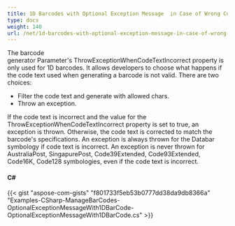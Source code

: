 ```yaml
---
title: 1D Barcodes with Optional Exception Message  in Case of Wrong Code Text
type: docs
weight: 140
url: /net/1d-barcodes-with-optional-exception-message-in-case-of-wrong-code-text/
---
```


The barcode generator Parameter's ThrowExceptionWhenCodeTextIncorrect property is only used for 1D barcodes. It allows developers to choose what happens if the code text used when generating a barcode is not valid. There are two choices:

- Filter the code text and generate with allowed chars.
- Throw an exception.

If the code text is incorrect and the value for the ThrowExceptionWhenCodeTextIncorrect property is set to true, an exception is thrown. Otherwise, the code text is corrected to match the barcode's specifications. An exception is always thrown for the Databar symbology if code text is incorrect. An exception is never thrown for AustraliaPost, SingapurePost, Code39Extended, Code93Extended, Code16K, Code128 symbologies, even if the code text is incorrect.
#### **C#**
{{< gist "aspose-com-gists" "f801733f5eb53b0777dd38da9db8366a" "Examples-CSharp-ManageBarCodes-OptionalExceptionMessageWith1DBarCode-OptionalExceptionMessageWith1DBarCode.cs" >}}

